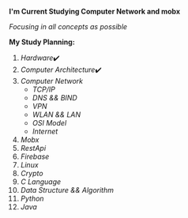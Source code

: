 **I'm Current Studying Computer Network and mobx**

_Focusing in all concepts as possible_

__My Study Planning:__
1. _Hardware_:heavy_check_mark:
2. _Computer Architecture_:heavy_check_mark:
3. _Computer Network_
   * _TCP/IP_
   * _DNS && BIND_
   * _VPN_
   * _WLAN && LAN_
   * _OSI Model_
   * _Internet_ 
4. _Mobx_
5. _RestApi_
6. _Firebase_
7. _Linux_
8. _Crypto_
9. _C Language_
10. _Data Structure && Algorithm_
11. _Python_
12. _Java_
